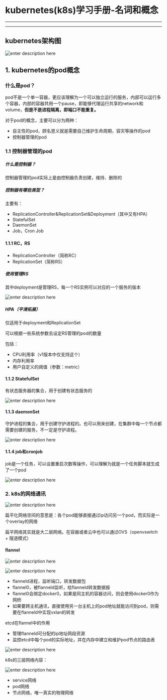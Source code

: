 # kubernetes(k8s)学习手册-名词和概念

---
---

## kubernetes架构图

![enter description here](./images/1652631606425.png) 

## 1. kubernetes的pod概念

### 什么是pod？
pod不是一个单一容器，更应该理解为一个可以独立运行的服务，内部可以运行多个容器，内部的容器共用一个pause，即能够代理运行共享的network和volume，**但是不是进程隔离，即端口不能重复。**


对于pod的概念，主要可以分为两种：
- 自主性的pod，顾名思义就是需要自己维护生命周期，容灾等操作的pod
- 控制器管理的pod


### 1.1 控制器管理的pod

##### 什么是控制器？
控制器管理的pod实际上是由控制器负责创建，维持、删除的

##### 控制器有哪些类型？

主要有：
- ReplicationController&ReplicationSet&Deployment（其中又有HPA）
- StatefulSet
- DaemonSet
- Job，Cron Job

#### 1.1.1 RC，RS

- ReplicationController（简称RC）
- ReplicationSet（简称RS）

##### 使用管理RS
其中deployment是管理RS，每一个RS实例可以对应的一个服务的版本

![enter description here](./images/1653220685264.png)


##### HPA（平滑拓展）

仅适用于deployment和ReplicationSet

可以根据一些系统参数去设定RS管理的pod的数量

包括：
- CPU利用率（v1版本中仅支持这个）
- 内存利用率
- 用户自定义的阈值（参数：metric）


#### 1.1.2 StatefulSet

有状态服务器的集合，用于创建有状态服务的

![enter description here](./images/1653221516603.png)


#### 1.1.3 daemonSet

守护进程的集合，用于创建守护进程的。也可以用来创建，在集群中每一个节点都需要创建的服务，不一定是守护进程。

![enter description here](./images/1653224732595.png)


#### 1.1.4 job和cronjob

job是一个任务，可以设置重启次数等操作，可以理解为就是一个任务脚本就生成了一个pod

![enter description here](./images/1653225181734.png)


### 2. k8s的网络通讯

![enter description here](./images/1653226511694.png)

扁平化网络空间的意思是：各个pod能够直接通过ip访问另一个pod，而实际是一个overlay的网络

扁平网络其实就是大二层网络。在容器或者云中也可以通过OVS（openvswitch + 隧道模式）


#### flannel

![enter description here](./images/1653229845501.png)


![enter description here](./images/1653229922781.png)


- flanneld进程，监听端口，转发数据包
- flannel0，被flanneld监听，给flanneld转发数据报
- flannel0会绑定docker0，如果是同主机的容器访问，则会使用docker0作为网桥
- 如果要跨主机通讯，直接使用另一台主机上的pod地址就能访问到pod，则需要在flanneld中实现vxlan的转发


etcd在flannel中的作用
- 管理flanneld可分配的ip地址网段资源
- 监控etcd中每个pod的实际地址，并在内存中建立和维护pod节点的路由表


![enter description here](./images/1653231004564.png)



k8s的三层网络内容：

![enter description here](./images/1653231227506.png)

- service网络
- pod网络
- 节点网络，唯一真实的物理网络